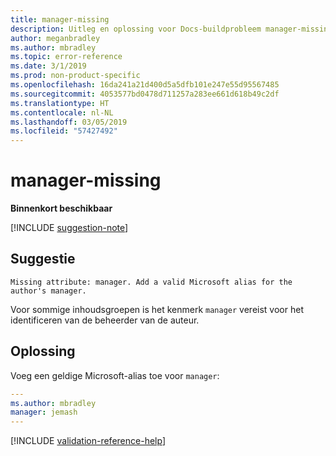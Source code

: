 ```yaml
---
title: manager-missing
description: Uitleg en oplossing voor Docs-buildprobleem manager-missing
author: meganbradley
ms.author: mbradley
ms.topic: error-reference
ms.date: 3/1/2019
ms.prod: non-product-specific
ms.openlocfilehash: 16da241a21d400d5a5dfb101e247e55d95567485
ms.sourcegitcommit: 4053577bd0478d711257a283ee661d618b49c2df
ms.translationtype: HT
ms.contentlocale: nl-NL
ms.lasthandoff: 03/05/2019
ms.locfileid: "57427492"
---
```

# <a name="manager-missing"></a>manager-missing

**Binnenkort beschikbaar**

[!INCLUDE [suggestion-note](includes/suggestion-note.md)]

## <a name="suggestion"></a>Suggestie

`Missing attribute: manager. Add a valid Microsoft alias for the author's manager.`

Voor sommige inhoudsgroepen is het kenmerk `manager` vereist voor het identificeren van de beheerder van de auteur.

## <a name="resolution"></a>Oplossing

Voeg een geldige Microsoft-alias toe voor `manager`:

```yml
---
ms.author: mbradley
manager: jemash
---
```

<!--make sure to add this file to your includes folder and verify the path-->
[!INCLUDE [validation-reference-help](includes/validation-reference-help.md)]
